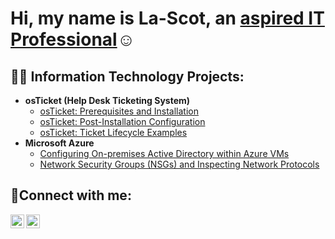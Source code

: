 <h1>Hi, my name is La-Scot, an <a href="https://www.linkedin.com/in/lascot-yancey-aa0447b2/">aspired IT Professional</a>☺</h1>

<h2>👨‍💻 Information Technology Projects:</h2>

- <b>osTicket (Help Desk Ticketing System)</b>
  - [osTicket: Prerequisites and Installation](https://github.com/skizfly/osticket-prereqs)
  - [osTicket: Post-Installation Configuration](https://github.com/skizfly/post-install-config)
  - [osTicket: Ticket Lifecycle Examples](https://github.com/skizfly/osTicket-Lifecycle)
- <b>Microsoft Azure</b>
  - [Configuring On-premises Active Directory within Azure VMs](https://github.com/skizfly/configuring-AD)
  - [Network Security Groups (NSGs) and Inspecting Network Protocols](https://github.com/skizfly/azure-network-protocols)

<h2>🤳Connect with me:</h2>

[<img align="left" alt="Josh | LinkedIn" width="22px" src="https://cdn.jsdelivr.net/npm/simple-icons@v3/icons/linkedin.svg" />][linkedin]
[<img align="left" alt="Josh | Instagram" width="22px" src="https://cdn.jsdelivr.net/npm/simple-icons@v3/icons/instagram.svg" />][instagram]

[instagram]: https://www.instagram.com/Maserati_Jonez
[linkedin]: https://www.linkedin.com/in/lascot-yancey-aa0447b2/
